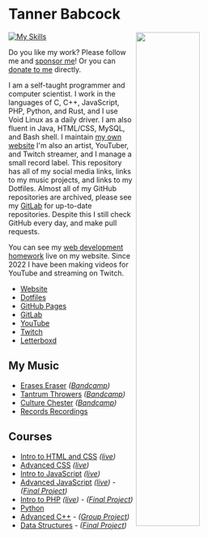 # Tanner Babcock

[<img align="right" width="50%" src="https://github-readme-stats.vercel.app/api?username=Babkock&theme=onedark&count_private=true&border_radius=0&custom_title=10%2b%20Years%20Programming%20Experience&show_icons=true&include_all_commits=true&bg_color=DEG,121212,232323">](https://metrics.lecoq.io/Babkock?template=classic)

[![My Skills](https://skillicons.dev/icons?i=ableton,atom,aws,bash,bootstrap,c,cloudflare,cpp,css,emacs,git,github,gitlab,gtk,html,ai,java,jquery,js,laravel,linux,mongodb,mysql,nginx,nodejs,php,ps,py,qt,raspberrypi,react,rust,sass,sqlite,ts,vim,vue,webpack,wordpress&perline=7)](https://skillicons.dev)

Do you like my work? Please follow me and [sponsor me](https://github.com/sponsors/Babkock)! Or you can [donate to me](https://tannerbabcock.com/donate) directly.

I am a self-taught programmer and computer scientist. I work in the languages of C, C++, JavaScript, PHP, Python, and Rust, and I use Void Linux as a daily driver. I am also fluent in Java, HTML/CSS, MySQL, and Bash shell. I maintain [my own website](https://tannerbabcock.com/home) I'm also an artist, YouTuber, and Twitch streamer, and I manage a small record label. This repository has all of my social media links, links to my music projects, and links to my Dotfiles. Almost all of my GitHub repositories are archived, please see my [GitLab](https://gitlab.com/Babkock/) for up-to-date repositories. Despite this I still check GitHub every day, and make pull requests.

You can see my [web development homework](https://tannerbabcock.com/homework/index) live on my website. Since 2022 I have been making videos for YouTube and streaming on Twitch.

* [Website](https://tannerbabcock.com/home)
* [Dotfiles](https://gitlab.com/Babkock/Dotfiles)
* [GitHub Pages](https://babkock.github.io)
* [GitLab](https://gitlab.com/Babkock/)
* [YouTube](https://www.youtube.com/channel/UCdXmrPRUtsl-6pq83x3FrTQ)
* [Twitch](https://www.twitch.tv/babkock)
* [Letterboxd](https://letterboxd.com/babkock/)

## My Music

* [Erases Eraser](https://open.spotify.com/artist/3qysccskvwTB7ozJ0ojOTP) *([Bandcamp](https://eraseseraser.bandcamp.com/))*
* [Tantrum Throwers](https://open.spotify.com/artist/6x2K3JghRnqnFdg07SkrN3) *([Bandcamp](https://tantrumthrowers.bandcamp.com/))*
* [Culture Chester](https://open.spotify.com/artist/6id1ZGp3lQNo11vRjEXGlo) *([Bandcamp](https://culturechester.bandcamp.com/))*
* [Records Recordings](https://recordsrecordings.bandcamp.com/)

## Courses

* [Intro to HTML and CSS](https://gitlab.com/tbhomework/homework/-/tree/master/wdv101) *([live](https://tannerbabcock.com/homework/index?c=wdv101))*
* [Advanced CSS](https://gitlab.com/tbhomework/homework/-/tree/master/wdv205) *([live](https://tannerbabcock.com/homework/index?c=wdv205))*
* [Intro to JavaScript](https://gitlab.com/tbhomework/homework/-/tree/master/wdv221) *([live](https://tannerbabcock.com/homework/index?c=wdv221))*
* [Advanced JavaScript](https://gitlab.com/tbhomework/homework/-/tree/master/wdv321) *([live](https://tannerbabcock.com/homework/index?c=wdv321))* - *([Final Project](https://tannerbabcock.com/homework/wdv321/recipes/home.html))*
* [Intro to PHP](https://gitlab.com/tbhomework/homework/-/tree/master/wdv341) *([live](https://tannerbabcock.com/homework/index?c=wdv341))* - *([Final Project](https://tannerbabcock.com/homework/wdv341/wax/index))*
* [Python](https://gitlab.com/tbhomework/python)
* [Advanced C++](https://gitlab.com/tbhomework/cis164) - *([Group Project](https://github.com/naertz/CasualMockSkirmish))*
* [Data Structures](https://gitlab.com/tbhomework/cis152) - *([Final Project](https://github.com/Babkock/VideoStore))*


